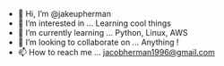 - 👋 Hi, I’m @jakeupherman
- 👀 I’m interested in ... Learning cool things
- 🌱 I’m currently learning ... Python, Linux, AWS
- 💞️ I’m looking to collaborate on ... Anything !
- 📫 How to reach me ... jacobherman1996@gmail.com

<!---
jakeupherman/jakeupherman is a ✨ special ✨ repository because its `README.md` (this file) appears on your GitHub profile.
You can click the Preview link to take a look at your changes.
--->
